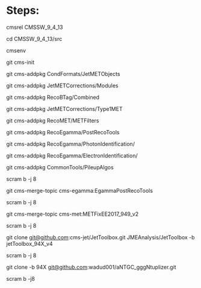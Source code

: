Steps:
======
cmsrel CMSSW_9_4_13 <br> 

cd CMSSW_9_4_13/src <br>

cmsenv <br>

git cms-init <br>

git cms-addpkg CondFormats/JetMETObjects <br> 

git cms-addpkg JetMETCorrections/Modules <br> 

git cms-addpkg RecoBTag/Combined <br> 

git cms-addpkg JetMETCorrections/Type1MET <br> 

git cms-addpkg RecoMET/METFilters <br> 

git cms-addpkg RecoEgamma/PostRecoTools <br> 

git cms-addpkg RecoEgamma/PhotonIdentification/ <br> 

git cms-addpkg RecoEgamma/ElectronIdentification/ <br> 

git cms-addpkg CommonTools/PileupAlgos <br> 

scram b -j 8 <br>

git cms-merge-topic cms-egamma:EgammaPostRecoTools <br>

scram b -j 8 <br>

git cms-merge-topic cms-met:METFixEE2017_949_v2 <br>

scram b -j 8 <br>

git clone git@github.com:cms-jet/JetToolbox.git JMEAnalysis/JetToolbox -b jetToolbox_94X_v4 <br> 

scram b -j 8 <br>

git clone -b 94X git@github.com:wadud001/aNTGC_gggNtuplizer.git <br>

scram b -j8 <br>

